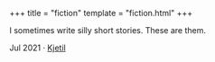 +++
title = "fiction"
template = "fiction.html"
+++

I sometimes write silly short stories. These are them.

Jul 2021 · [Kjetil](kjetil)
